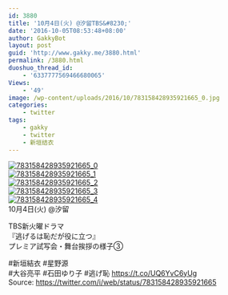 ```yaml
---
id: 3880
title: '10月4日(火) @汐留TBS&#8230;'
date: '2016-10-05T08:53:48+08:00'
author: GakkyBot
layout: post
guid: 'http://www.gakky.me/3880.html'
permalink: /3880.html
duoshuo_thread_id:
    - '6337777569466680065'
Views:
    - '49'
image: /wp-content/uploads/2016/10/783158428935921665_0.jpg
categories:
    - twitter
tags:
    - gakky
    - twitter
    - 新垣结衣
---
```


[![783158428935921665_0](http://www.yui-aragaki.org/wp-content/uploads/2016/10/783158428935921665_0.jpg)](http://www.yui-aragaki.org/wp-content/uploads/2016/10/783158428935921665_0.jpg)  
[![783158428935921665_1](http://www.yui-aragaki.org/wp-content/uploads/2016/10/783158428935921665_1.jpg)](http://www.yui-aragaki.org/wp-content/uploads/2016/10/783158428935921665_1.jpg)  
[![783158428935921665_2](http://www.yui-aragaki.org/wp-content/uploads/2016/10/783158428935921665_2.jpg)](http://www.yui-aragaki.org/wp-content/uploads/2016/10/783158428935921665_2.jpg)  
[![783158428935921665_3](http://www.yui-aragaki.org/wp-content/uploads/2016/10/783158428935921665_3.jpg)](http://www.yui-aragaki.org/wp-content/uploads/2016/10/783158428935921665_3.jpg)  
[![783158428935921665_4](http://www.yui-aragaki.org/wp-content/uploads/2016/10/783158428935921665_4.jpg)](http://www.yui-aragaki.org/wp-content/uploads/2016/10/783158428935921665_4.jpg)  
10月4日(火) @汐留

TBS新火曜ドラマ  
『逃げるは恥だが役に立つ』  
 プレミア試写会・舞台挨拶の様子③

\#新垣結衣 #星野源  
\#大谷亮平 #石田ゆり子 #逃げ恥 https://t.co/UQ6YvC6yUg  
Source: <https://twitter.com/i/web/status/783158428935921665>